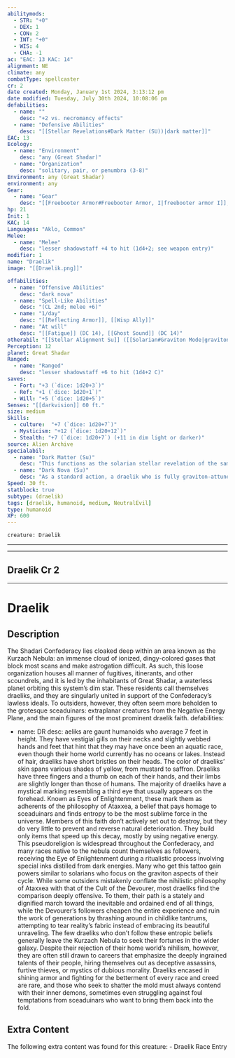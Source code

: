 ```yaml
---
abilitymods:
  - STR: "+0"
  - DEX: 1
  - CON: 2
  - INT: "+0"
  - WIS: 4
  - CHA: -1 
ac: "EAC: 13 KAC: 14" 
alignment: NE
climate: any
combatType: spellcaster
cr: 2
date created: Monday, January 1st 2024, 3:13:12 pm
date modified: Tuesday, July 30th 2024, 10:08:06 pm
defabilities:
  - name: ""
    desc: "+2 vs. necromancy effects"
  - name: "Defensive Abilities"
    desc: "[[Stellar Revelations#Dark Matter (SU))|dark matter]]"
EAC: 13
Ecology:
  - name: "Environment"
    desc: "any (Great Shadar)"
  - name: "Organization"
    desc: "solitary, pair, or penumbra (3-8)"
Environment: any (Great Shadar)
environment: any
Gear:
  - name: "Gear"
    desc: "[[Freebooter Armor#Freebooter Armor, I|freebooter armor I]], [[Shadowstaff#Shadowstaff, Lesser|lesser shadowstaff]] with 1 clip (40 charges)"
hp: 21
Init: 1
KAC: 14
Languages: "Aklo, Common"
Melee:
  - name: "Melee"
    desc: "lesser shadowstaff +4 to hit (1d4+2; see weapon entry)"
modifier: 1
name: "Draelik"
image: "[[Draelik.png]]"

offabilities:
  - name: "Offensive Abilities"
    desc: "dark nova"
  - name: "Spell-Like Abilities"
    desc: "(CL 2nd; melee +6)"
  - name: "1/day"
    desc: "[[Reflecting Armor]], [[Wisp Ally]]"
  - name: "At will"
    desc: "[[Fatigue]] (DC 14), [[Ghost Sound]] (DC 14)"
otherabil: "[[Stellar Alignment Su]] ([[Solarian#Graviton Mode|graviton]])"
Perception: 12
planet: Great Shadar
Ranged:
  - name: "Ranged"
    desc: "lesser shadowstaff +6 to hit (1d4+2 C)"
saves:
  - Fort: "+3 (`dice: 1d20+3`)"
  - Ref: "+1 (`dice: 1d20+1`)"
  - Will: "+5 (`dice: 1d20+5`)"
Senses: "[[darkvision]] 60 ft."
size: medium
Skills:
  - culture:  "+7 (`dice: 1d20+7`)"
  - Mysticism: "+12 (`dice: 1d20+12`)"
  - Stealth: "+7 (`dice: 1d20+7`) (+11 in dim light or darker)"
source: Alien Archive
specialabil:
  - name: "Dark Matter (Su)"
    desc: "This functions as the solarian stellar revelation of the same name. As a move action, the draelik can gain DR 2/— until he leaves graviton mode."
  - name: "Dark Nova (Su)"
    desc: "As a standard action, a draelik who is fully graviton-attuned can deal 2d6 negative energy damage to all creatures within 10 feet. A creature that succeeds at a DC 13 Reflex saving throw takes half damage. In addition, the light level of the affected area is reduced by one step for 1 round. After a draelik uses this ability, he immediately becomes unattuned."
Speed: 30 ft. 
statblock: true
subtype: (draelik)
tags: [draelik, humanoid, medium, NeutralEvil]
type: humanoid
XP: 600 
---
```


```statblock
creature: Draelik
```

---
---

## Draelik Cr 2

---

# Draelik

## Description

The Shadari Confederacy lies cloaked deep within an area known as the Kurzach Nebula: an immense cloud of ionized, dingy-colored gases that block most scans and make astrogation difficult. As such, this loose organization houses all manner of fugitives, itinerants, and other scoundrels, and it is led by the inhabitants of Great Shadar, a waterless planet orbiting this system’s dim star. These residents call themselves draeliks, and they are singularly united in support of the Confederacy’s lawless ideals. To outsiders, however, they often seem more beholden to the grotesque sceaduinars: extraplanar creatures from the Negative Energy Plane, and the main figures of the most prominent draelik faith.
defabilities: 
  - name: DR
    desc: aeliks are gaunt humanoids who average 7 feet in height. They have vestigial gills on their necks and slightly webbed hands and feet that hint that they may have once been an aquatic race, even though their home world currently has no oceans or lakes. Instead of hair, draeliks have short bristles on their heads. The color of draeliks’ skin spans various shades of yellow, from mustard to saffron. Draeliks have three fingers and a thumb on each of their hands, and their limbs are slightly longer than those of humans.
The majority of draeliks have a mystical marking resembling a third eye that usually appears on the forehead. Known as Eyes of Enlightenment, these mark them as adherents of the philosophy of Ataxxea, a belief that pays homage to sceaduinars and finds entropy to be the most sublime force in the universe. Members of this faith don’t actively set out to destroy, but they do very little to prevent and reverse natural deterioration. They build only items that speed up this decay, mostly by using negative energy. This pseudoreligion is widespread throughout the Confederacy, and many races native to the nebula count themselves as followers, receiving the Eye of Enlightenment during a ritualistic process involving special inks distilled from dark energies. Many who get this tattoo gain powers similar to solarians who focus on the graviton aspects of their cycle.
While some outsiders mistakenly conflate the nihilistic philosophy of Ataxxea with that of the Cult of the Devourer, most draeliks find the comparison deeply offensive. To them, their path is a stately and dignified march toward the inevitable and ordained end of all things, while the Devourer’s followers cheapen the entire experience and ruin the work of generations by thrashing around in childlike tantrums, attempting to tear reality’s fabric instead of embracing its beautiful unraveling.
The few draeliks who don’t follow these entropic beliefs generally leave the Kurzach Nebula to seek their fortunes in the wider galaxy. Despite their rejection of their home world’s nihilism, however, they are often still drawn to careers that emphasize the deeply ingrained talents of their people, hiring themselves out as deceptive assassins, furtive thieves, or mystics of dubious morality. Draeliks encased in shining armor and fighting for the betterment of every race and creed are rare, and those who seek to shatter the mold must always contend with their inner demons, sometimes even struggling against foul temptations from sceaduinars who want to bring them back into the fold.

## Extra Content

The following extra content was found for this creature: 
\- Draelik Race Entry
